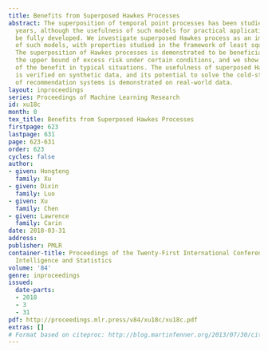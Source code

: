 ```yaml
---
title: Benefits from Superposed Hawkes Processes
abstract: The superposition of temporal point processes has been studied for many
  years, although the usefulness of such models for practical applications has not
  be fully developed. We investigate superposed Hawkes process as an important class
  of such models, with properties studied in the framework of least squares estimation.
  The superposition of Hawkes processes is demonstrated to be beneficial for tightening
  the upper bound of excess risk under certain conditions, and we show the feasibility
  of the benefit in typical situations. The usefulness of superposed Hawkes processes
  is verified on synthetic data, and its potential to solve the cold-start problem
  of recommendation systems is demonstrated on real-world data.
layout: inproceedings
series: Proceedings of Machine Learning Research
id: xu18c
month: 0
tex_title: Benefits from Superposed Hawkes Processes
firstpage: 623
lastpage: 631
page: 623-631
order: 623
cycles: false
author:
- given: Hongteng
  family: Xu
- given: Dixin
  family: Luo
- given: Xu
  family: Chen
- given: Lawrence
  family: Carin
date: 2018-03-31
address: 
publisher: PMLR
container-title: Proceedings of the Twenty-First International Conference on Artificial
  Intelligence and Statistics
volume: '84'
genre: inproceedings
issued:
  date-parts:
  - 2018
  - 3
  - 31
pdf: http://proceedings.mlr.press/v84/xu18c/xu18c.pdf
extras: []
# Format based on citeproc: http://blog.martinfenner.org/2013/07/30/citeproc-yaml-for-bibliographies/
---
```

